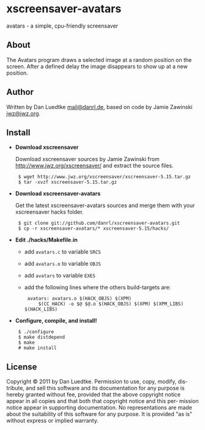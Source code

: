 # xscreensaver-avatars

avatars - a simple, cpu-friendly screensaver


## About

The Avatars program draws a selected image at a random position
on the screen. After a defined delay the image disappears to show
up at a new position.


## Author

Written by Dan Luedtke <mail@danrl.de>, based on code by Jamie
Zawinski <jwz@jwz.org>.


## Install

-  **Download xscreensaver** 

	Download xscreensaver sources by Jamie Zawinski from http://www.jwz.org/xscreensaver/ and extract the source files.

	    $ wget http://www.jwz.org/xscreensaver/xscreensaver-5.15.tar.gz
	    $ tar -xvzf xscreensaver-5.15.tar.gz


-  **Download xscreensaver-avatars** 

	Get the latest xscreensaver-avatars sources and merge them with your xscreensaver hacks folder.

	    $ git clone git://github.com/danrl/xscreensaver-avatars.git
	    $ cp -r xscreensaver-avatars/* xscreensaver-5.15/hacks/


-  **Edit ./hacks/Makefile.in** 
	-  add `avatars.c` to variable `SRCS`
	-  add `avatars.o` to variable `OBJS`
	-  add `avatars` to variable `EXES`
	-  add the following lines where the others build-targets are:

		    avatars: avatars.o $(HACK_OBJS) $(XPM)
		    	$(CC_HACK) -o $@ $@.o $(HACK_OBJS) $(XPM) $(XPM_LIBS) $(HACK_LIBS)


-  **Configure, compile, and install!** 

	    $ ./configure
	    $ make distdepend
	    $ make
	    # make install


## License

Copyright © 2011 by Dan Luedtke. Permission to use, copy, modify, dis‐
tribute, and sell this software and its documentation for any purpose
is hereby granted without fee, provided that the above copyright notice
appear in all copies and that both that copyright notice and this per‐
mission notice appear in supporting documentation. No representations
are made about the suitability of this software for any purpose. It is
provided "as is" without express or implied warranty.
